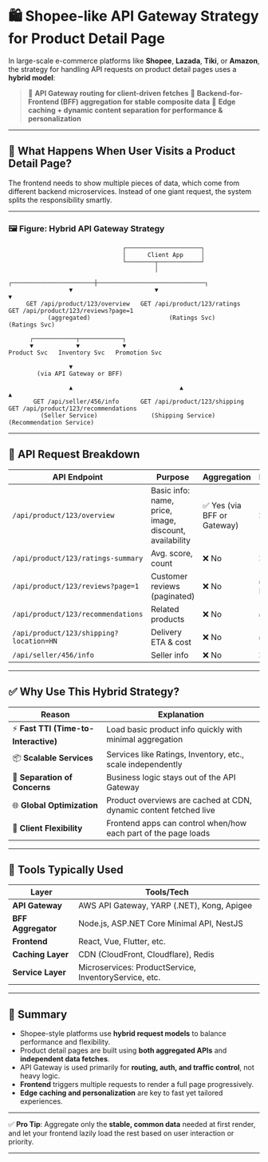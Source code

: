 # 🛍️ Shopee-like API Gateway Strategy for Product Detail Page

In large-scale e-commerce platforms like **Shopee**, **Lazada**, **Tiki**, or **Amazon**, the strategy for handling API requests on product detail pages uses a **hybrid model**:

> 🔁 **API Gateway routing for client-driven fetches**
> 🔄 **Backend-for-Frontend (BFF) aggregation for stable composite data**
> 🧠 **Edge caching + dynamic content separation for performance & personalization**

---

## 🧩 What Happens When User Visits a Product Detail Page?

The frontend needs to show multiple pieces of data, which come from different backend microservices. Instead of one giant request, the system splits the responsibility smartly.

---

### 🖼️ Figure: Hybrid API Gateway Strategy

```plaintext
                                ┌─────────────────────┐
                                │      Client App     │
                                └────────┬────────────┘
                                         │
                 ┌───────────────────────┼──────────────────────────────┐
                 ▼                       ▼                              ▼
     GET /api/product/123/overview   GET /api/product/123/ratings   GET /api/product/123/reviews?page=1
           (aggregated)                      (Ratings Svc)                    (Ratings Svc)

      ┌────────────┬────────────┐
      ▼            ▼            ▼
Product Svc   Inventory Svc   Promotion Svc

                 ▼
        (via API Gateway or BFF)

                 ▲                              ▲                            ▲
       GET /api/seller/456/info      GET /api/product/123/shipping   GET /api/product/123/recommendations
         (Seller Service)               (Shipping Service)                (Recommendation Service)
```

---

## 🔄 API Request Breakdown

| API Endpoint                            | Purpose                                                | Aggregation                 | Personalization             | Cacheable        |
| --------------------------------------- | ------------------------------------------------------ | --------------------------- | --------------------------- | ---------------- |
| `/api/product/123/overview`             | Basic info: name, price, image, discount, availability | ✅ Yes (via BFF or Gateway) | ❌ No                       | ✅ Yes (via CDN) |
| `/api/product/123/ratings-summary`      | Avg. score, count                                      | ❌ No                       | ❌ No                       | ✅ Yes           |
| `/api/product/123/reviews?page=1`       | Customer reviews (paginated)                           | ❌ No                       | ✅ Yes (e.g. liked reviews) | ❌ No            |
| `/api/product/123/recommendations`      | Related products                                       | ❌ No                       | ✅ Yes                      | ❌ No            |
| `/api/product/123/shipping?location=HN` | Delivery ETA & cost                                    | ❌ No                       | ✅ Yes                      | ❌ No            |
| `/api/seller/456/info`                  | Seller info                                            | ❌ No                       | ❌ No                       | ✅ Yes           |

---

## ✅ Why Use This Hybrid Strategy?

| Reason                                | Explanation                                                       |
| ------------------------------------- | ----------------------------------------------------------------- |
| ⚡ **Fast TTI (Time-to-Interactive)** | Load basic product info quickly with minimal aggregation          |
| 📦 **Scalable Services**              | Services like Ratings, Inventory, etc., scale independently       |
| 🧠 **Separation of Concerns**         | Business logic stays out of the API Gateway                       |
| 🌐 **Global Optimization**            | Product overviews are cached at CDN, dynamic content fetched live |
| 📱 **Client Flexibility**             | Frontend apps can control when/how each part of the page loads    |

---

## 🔧 Tools Typically Used

| Layer              | Tools/Tech                                            |
| ------------------ | ----------------------------------------------------- |
| **API Gateway**    | AWS API Gateway, YARP (.NET), Kong, Apigee            |
| **BFF Aggregator** | Node.js, ASP.NET Core Minimal API, NestJS             |
| **Frontend**       | React, Vue, Flutter, etc.                             |
| **Caching Layer**  | CDN (CloudFront, Cloudflare), Redis                   |
| **Service Layer**  | Microservices: ProductService, InventoryService, etc. |

---

## 📌 Summary

- Shopee-style platforms use **hybrid request models** to balance performance and flexibility.
- Product detail pages are built using **both aggregated APIs** and **independent data fetches**.
- API Gateway is used primarily for **routing, auth, and traffic control**, not heavy logic.
- **Frontend** triggers multiple requests to render a full page progressively.
- **Edge caching and personalization** are key to fast yet tailored experiences.

---

✅ **Pro Tip**: Aggregate only the **stable, common data** needed at first render, and let your frontend lazily load the rest based on user interaction or priority.

---
